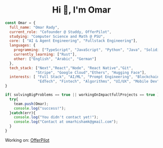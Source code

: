 <h1 align="center">Hi 👋, I'm Omar</h1>

```javascript
const Omar = {
  full_name: "Omar Rady",
  current_role: "Cofounder @ Studdy, OfferPilot",
  studying: "Computer Science and Math @ PSU",
  core: [ "AI & Agent Engineering", "Fullstack Engineering"],
  languages: {
    programming: ["TypeScript", "JavaScript", "Python", "Java", "Solidity", "C", "Bash"],
    currently_learning: ["Rust"],
    other: ["English", "Arabic", "German"]
  },
  tech_stack: ["Next","React","Node", "React Native","Git",
              "Stripe", "Google Cloud","Ethers", "Hugging Face"],
  interests: [ "Full Stack", "AI/ML", "Prompt Engineering", "Blockchain",
               "EdTech", "Fintech", "Algorithms", "UI/UX", "Mobile Dev" ]
}

if( solvingBigProblems == true || workingOnImpactfullProjects == true ){
  try{
    team.push(Omar);
    console.log("success!");
  }catch(err){
    console.log("You didn't contact yet!");
    console.log("Contact at omarhishamk@gmail.com");
  }
}
```
Working on: <a href="https://www.offerpilotai.com" rel="follow index" target="_blank">OfferPilot</a>

<!-- <p align="center"><img align="center" src="https://github-readme-streak-stats.herokuapp.com/?user=omar-heshamr&theme=default" alt="omar-heshamr" /></p> -->
<!-- <p><img align="center" src="https://github-readme-stats.vercel.app/api/top-langs?username=omar-heshamr&show_icons=true&locale=en&layout=compact" alt="omar-heshamr" /></p> -->

